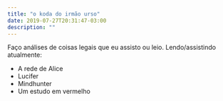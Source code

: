 ```yaml
---
title: "o koda do irmão urso"
date: 2019-07-27T20:31:47-03:00
description: ""
---
```


Faço análises de coisas legais que eu assisto ou leio.
Lendo/assistindo atualmente: 

- A rede de Alice 
- Lucifer 
- Mindhunter
- Um estudo em vermelho

    

